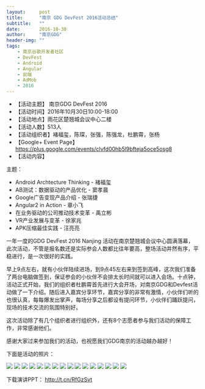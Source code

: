 ```yaml
---
layout:     post
title:      "南京 GDG DevFest 2016活动总结"
subtitle:   ""
date:       2016-10-30
author:     "南京GDG"
header-img: ""
tags:
    - 南京谷歌开发者社区
    - DevFest
    - Android
    - Angular
    - 前端
    - AdMob
    - 2016
---
```


*   【活动主题】 南京GDG DevFest 2016
*   【活动时间】2016年10月30日10:00-18:00
*   【活动地点】雨花区楚翘城会议中心二楼
*   【活动人数】513人
*   【活动组织者】褚福玺，陈琛，张强，陈强龙，杜鹏霄，张杨
*   【Google+ Event Page】https://plus.google.com/events/clvfd00hb5l9bfteja5oce5osg8
*   【活动内容】

主题：

*   Android Archtecture Thinking - 褚福玺
*   AB测试：数据驱动的产品优化 - 窦孝晨
*   Google广告变现产品介绍 - 张瑞捷
*   Angular2 in Action - 章小飞
*   在业务驱动的公司推动技术变革 - 禹立彬
*   VR产业发展与变革 - 徐家兆
*   APK压缩最佳实践 - 汪亮亮

一年一度的GDG DevFest 2016 Nanjing 活动在南京楚翘城会议中心圆满落幕，此次活动，不管是报名数还是实际参会人数都比往年要高，整场活动井然有序，平稳进行，是一次很好的实践。

早上9点左右，就有小伙伴陆续进场，到9点45左右来到签到高峰，这次我们准备了两台电脑做签到，保证参会的小伙伴不会排太长时间就可以进入会场。十点钟，活动正式开始，我们的组织者杜鹏霄首先进行大会开场，对南京GDG和Devfest活动做了一下介绍。随后进入嘉宾分享环节，嘉宾分享的非常有激情，小伙伴们听的也很认真，每每爆发出掌声，每场分享之后都设有提问环节，小伙伴们踊跃提问，现场的技术交流的氛围特别好。

这次活动除了有几个组织者进行组织外，还有8个志愿者参与我们活动的保障工作，非常感谢他们。

感谢大家过来参加我们的活动，也祝愿我们GDG南京的活动越办越好！

下面是活动的照片：

![](http://www.chinagdg.com/data/attachment/forum/201611/13/194939kzssydnnwgkfdnf3.jpg)
![](http://www.chinagdg.com/data/attachment/forum/201611/13/194940dyjrrbrr3rpf9tp5.jpg)
![](http://www.chinagdg.com/data/attachment/forum/201611/13/194933it7v20j7t2vo73jm.jpg)
![](http://www.chinagdg.com/data/attachment/forum/201611/13/194934zrjit0o0l6p0i5tt.jpg)
![](http://www.chinagdg.com/data/attachment/forum/201611/13/194935la2s8c622zecuurm.jpg)
![](http://www.chinagdg.com/data/attachment/forum/201611/13/194937wk4484kjdw884hc4.jpg)
![](http://www.chinagdg.com/data/attachment/forum/201611/13/194938wlfevbzliuzb3ubi.jpg)
![](http://www.chinagdg.com/data/attachment/forum/201611/13/194937zkap1hza11qqkuhw.jpg)
![](http://www.chinagdg.com/data/attachment/forum/201611/13/194936vojazu5yu85zz8qh.jpg)
![](http://www.chinagdg.com/data/attachment/forum/201611/13/194939ncdhih5v4zwsvjwj.jpg)
![](http://www.chinagdg.com/data/attachment/forum/201611/13/194940v2i13iol3ne6uquf.jpg)
![](http://www.chinagdg.com/data/attachment/forum/201611/13/194940zq47lln7cgx10336.jpg)
![](http://www.chinagdg.com/data/attachment/forum/201611/13/194937ovtwfl88ljzm5zlq.jpg)
![](http://www.chinagdg.com/data/attachment/forum/201611/13/194938w6ut00rtuettnev5.jpg)
![](http://www.chinagdg.com/data/attachment/forum/201611/13/194939jj6qzd8fto78c6tf.jpg)
![](http://www.chinagdg.com/data/attachment/forum/201611/13/194936rpe2e2zneqttqiro.jpg)

下载演讲PPT： http://t.cn/RfGzSvt
